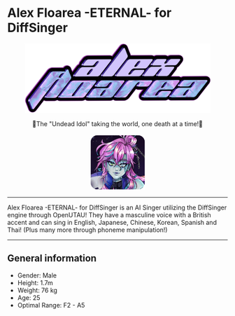 # Alex Floarea -ETERNAL- for DiffSinger

<p align="center">
<img src="/Images/Logo.png" width="425" title="Iconic!">
</p>

<p align="center">
🧟The "Undead Idol" taking the world, one death at a time!🧟<br><br>
<img src="/Images/Icon.png" width="125" title="Iconic!">
</p>

***

Alex Floarea -ETERNAL- for DiffSinger is an AI Singer utilizing the DiffSinger engine through OpenUTAU! They have a masculine voice with a British accent and can sing in English, Japanese, Chinese, Korean, Spanish and Thai! (Plus many more through phoneme manipulation!)

***

## General information
- Gender: Male
- Height: 1.7m
- Weight: 76 kg
- Age: 25
- Optimal Range: F2 - A5

